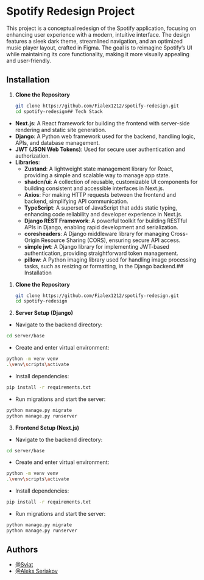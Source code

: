 # Spotify Redesign Project

This project is a conceptual redesign of the Spotify application, focusing on enhancing user experience with a modern, intuitive interface. The design features a sleek dark theme, streamlined navigation, and an optimized music player layout, crafted in Figma. The goal is to reimagine Spotify’s UI while maintaining its core functionality, making it more visually appealing and user-friendly.


## Installation

1. **Clone the Repository**  
   ```bash
   git clone https://github.com/Fialex1212/spotify-redesign.git
   cd spotify-redesign## Tech Stack

- **Next.js**: A React framework for building the frontend with server-side rendering and static site generation.
- **Django**: A Python web framework used for the backend, handling logic, APIs, and database management.
- **JWT (JSON Web Tokens)**: Used for secure user authentication and authorization.
- **Libraries**:
  - **Zustand**: A lightweight state management library for React, providing a simple and scalable way to manage app state.
  - **shadcn/ui**: A collection of reusable, customizable UI components for building consistent and accessible interfaces in Next.js.
  - **Axios**: For making HTTP requests between the frontend and backend, simplifying API communication.
  - **TypeScript**: A superset of JavaScript that adds static typing, enhancing code reliability and developer experience in Next.js.
  - **Django REST Framework**: A powerful toolkit for building RESTful APIs in Django, enabling rapid development and serialization.
  - **coresheaders**: A Django middleware library for managing Cross-Origin Resource Sharing (CORS), ensuring secure API access.
  - **simple jwt**: A Django library for implementing JWT-based authentication, providing straightforward token management.
  - **pillow**: A Python imaging library used for handling image processing tasks, such as resizing or formatting, in the Django backend.## Installation

1. **Clone the Repository**  
   ```bash
   git clone https://github.com/Fialex1212/spotify-redesign.git
   cd spotify-redesign
   ```

2. **Server Setup (Django)**  
  - Navigate to the backend directory:
   ```bash
   cd server/base
   ```
   - Create and enter virtual environment:
   ```bash
   python -m venv venv
   .\venv\scripts\activate
   ```
   - Install dependencies:
   ```bash
   pip install -r requirements.txt
   ```
   - Run migrations and start the server:
   ```bash
   python manage.py migrate
   python manage.py runserver
   ```

3. **Frontend Setup (Next.js)**  
  - Navigate to the backend directory:
   ```bash
   cd server/base
   ```
   - Create and enter virtual environment:
   ```bash
   python -m venv venv
   .\venv\scripts\activate
   ```
   - Install dependencies:
   ```bash
   pip install -r requirements.txt
   ```
   - Run migrations and start the server:
   ```bash
   python manage.py migrate
   python manage.py runserver
   ```
## **Authors**

- [@Sviat](https://github.com/DFirenice)
- [@Aleks Seriakov](https://github.com/Fialex1212)


